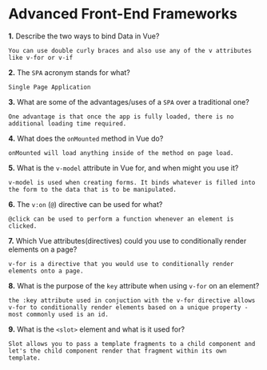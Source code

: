 # Advanced Front-End Frameworks


**1.** Describe the two ways to bind Data in Vue?
<!-- enter you answer in the space below -->
```
You can use double curly braces and also use any of the v attributes like v-for or v-if
```

**2.** The `SPA` acronym stands for what?
<!-- enter you answer in the space below -->
```
Single Page Application
```
**3.** What are some of the advantages/uses of a `SPA` over a traditional one?
<!-- enter you answer in the space below -->
```
One advantage is that once the app is fully loaded, there is no additional loading time required. 
```
**4.** What does the `onMounted` method in Vue do?
<!-- enter you answer in the space below -->
```
onMounted will load anything inside of the method on page load. 
```
**5.** What is the `v-model` attribute in Vue for, and when might you use it?
<!-- enter you answer in the space below -->
```
v-model is used when creating forms. It binds whatever is filled into the form to the data that is to be manipulated. 
```
**6.** The `v:on` (`@`) directive can be used for what?
<!-- enter you answer in the space below -->
```
@click can be used to perform a function whenever an element is clicked. 
```
**7.** Which Vue attributes(directives) could you use to conditionally render elements on a page?
<!-- enter you answer in the space below -->
```
v-for is a directive that you would use to conditionally render elements onto a page. 
```
**8.** What is the purpose of the `key` attribute when using `v-for` on an element?
<!-- enter you answer in the space below -->
```
the :key attribute used in conjuction with the v-for directive allows v-for to conditionally render elements based on a unique property - most commonly used is an id.  
```
**9.** What is the `<slot>` element and what is it used for?
<!-- enter you answer in the space below -->
```
Slot allows you to pass a template fragments to a child component and let's the child component render that fragment within its own template. 

```
